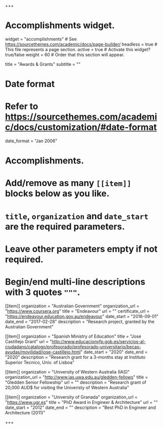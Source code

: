+++
# Accomplishments widget.
widget = "accomplishments"  # See https://sourcethemes.com/academic/docs/page-builder/
headless = true  # This file represents a page section.
active = true  # Activate this widget? true/false
weight = 60  # Order that this section will appear.

title = "Awards & Grants"
subtitle = ""

# Date format
#   Refer to https://sourcethemes.com/academic/docs/customization/#date-format
date_format = "Jan 2006"

# Accomplishments.
#   Add/remove as many `[[item]]` blocks below as you like.
#   `title`, `organization` and `date_start` are the required parameters.
#   Leave other parameters empty if not required.
#   Begin/end multi-line descriptions with 3 quotes `"""`.

[[item]]
  organization = "Australian Government"
  organization_url = "https://www.coursera.org"
  title = "Endeavour"
  url = ""
  certificate_url = "https://endeavour.education.gov.au/endeavour"
  date_start = "2016-09-01"
  date_end = "2017-02-28"
  description = "Research project, granted by the Australian Government"

[[item]]
  organization = "Spanish Ministry of Education"
  title = "Jose Castillejo Grant"
  url = "http://www.educacionyfp.gob.es/servicios-al-ciudadano/catalogo/profesorado/profesorado-universitario/becas-ayudas/movilidad/jose-castillejo.html"
  date_start = "2020"
  date_end = "2020"
  description = "Research grant for a 3-months stay at Instituto Superior Tecnico, Univ. of Lisboa"
  
[[item]]
  organization = "University of Western Australia (IAS)"
  organization_url = "http://www.ias.uwa.edu.au/gledden-fellows"
  title = "Gledden Senior Fellowship"
  url = ""
  description = "Research grant of 20,000 AUD$ for visiting the Univeristy of Western Australia"

[[item]]
  organization = "University of Granada"
  organization_url = "https://www.ugr.es"
  title = "PhD Award in Engineer & Architecture"
  url = ""
  date_start = "2012"
  date_end = ""
  description = "Best PhD in Engineer and Architecture (2011)"
  
+++
